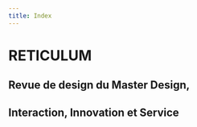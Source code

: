 ```yaml
---
title: Index
---
```


# RETICULUM 

## Revue de design du Master Design,

## Interaction, Innovation et Service